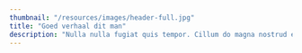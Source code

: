 ```yaml
---
thumbnail: "/resources/images/header-full.jpg"
title: "Goed verhaal dit man"
description: "Nulla nulla fugiat quis tempor. Cillum do magna nostrud exercitation tempor tempor nostrud sunt ea. Irure sunt consectetur tempor occaecat incididunt mollit esse esse. Incididunt ea cupidatat excepteur consectetur cupidatat anim adipisicing deserunt. Ut in nisi incididunt id id duis culpa quis consectetur ad id do sit aliquip."
---
```

